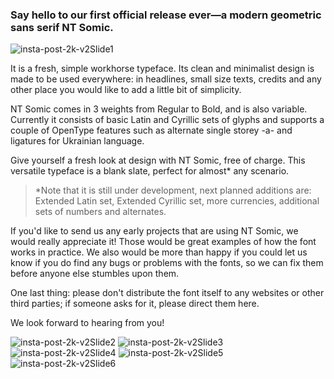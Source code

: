 ### Say hello to our first official release ever—a modern geometric sans serif NT Somic.

![insta-post-2k-v2Slide1](https://user-images.githubusercontent.com/6182535/218993967-33025d50-aa1a-409c-b63c-6327eae29df4.jpg)

It is a fresh, simple workhorse typeface. Its clean and minimalist design is made to be used everywhere: in headlines, small size texts, credits and any other place you would like to add a little bit of simplicity.

NT Somic comes in 3 weights from Regular to Bold, and is also variable. Currently it consists of basic Latin and Cyrillic sets of glyphs and supports a couple of OpenType features such as alternate single storey -a- and ligatures for Ukrainian language.

Give yourself a fresh look at design with NT Somic, free of charge. This versatile typeface is a blank slate, perfect for almost* any scenario.

> *Note that it is still under development, next planned additions are: Extended Latin set, Extended Cyrillic set, more currencies, additional sets of numbers and alternates.

If you'd like to send us any early projects that are using NT Somic, we would really appreciate it! Those would be great examples of how the font works in practice. We also would be more than happy if you could let us know if you do find any bugs or problems with the fonts, so we can fix them before anyone else stumbles upon them.

One last thing: please don't distribute the font itself to any websites or other third parties; if someone asks for it, please direct them here.

We look forward to hearing from you!

![insta-post-2k-v2Slide2](https://user-images.githubusercontent.com/6182535/218993976-22917f9f-1632-461b-b86e-b5ef95eafee1.jpg)
![insta-post-2k-v2Slide3](https://user-images.githubusercontent.com/6182535/218993985-eab4f939-8204-402b-b2a7-5c21f2de4ecb.jpg)
![insta-post-2k-v2Slide4](https://user-images.githubusercontent.com/6182535/218993989-ce8e2e5a-cdcf-49a9-805a-29285b56222c.jpg)
![insta-post-2k-v2Slide5](https://user-images.githubusercontent.com/6182535/218993994-4a19564e-c63b-45c7-8022-a2ff8b3b5f9d.jpg)
![insta-post-2k-v2Slide6](https://user-images.githubusercontent.com/6182535/218993999-a24375da-6ddb-4566-b0a6-7cfa9c0ddfa3.jpg)
